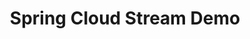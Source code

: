 ---
title: Spring Cloud Stream Demo
description: >
    Simple Event Driven Microservices with Spring Cloud Stream
summary:
- Simple Event Driven Microservices with Spring Cloud Stream
topics:
- Spring
- Messaging and Integration
- Microservices
- Event Streaming
tags:
- Spring
- Streams
- Events
patterns:
- Eventing
repo: https://github.com/benwilcock/spring-cloud-stream-demo
---